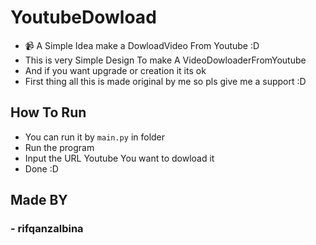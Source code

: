 # YoutubeDowload
- 📹 A Simple Idea make a DowloadVideo From Youtube :D
- This is very Simple Design To make A VideoDowloaderFromYoutube
- And if you want upgrade or creation it its ok
- First thing all this is made original by me so pls give me a support :D
## How To Run 
- You can run it by `main.py` in folder 
- Run the program 
- Input the URL Youtube You want to dowload it
- Done :D
## Made BY
### - rifqanzalbina
